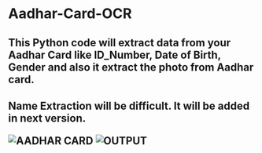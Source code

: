 # Aadhar-Card-OCR
<h2> This Python code will extract data from your Aadhar Card like ID_Number, Date of Birth, Gender and also it extract the photo from Aadhar card.<h2>

Name Extraction will be difficult. It will be added in next version.


![AADHAR CARD](https://user-images.githubusercontent.com/48207530/80412143-02917280-88eb-11ea-9099-029ec222554a.jpg)
![OUTPUT](https://user-images.githubusercontent.com/48207530/80412139-002f1880-88eb-11ea-977d-9bd7d09904cc.PNG)
